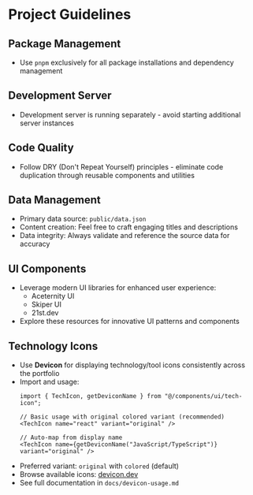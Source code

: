 # Project Guidelines

## Package Management
- Use `pnpm` exclusively for all package installations and dependency management

## Development Server
- Development server is running separately - avoid starting additional server instances

## Code Quality
- Follow DRY (Don't Repeat Yourself) principles - eliminate code duplication through reusable components and utilities

## Data Management
- Primary data source: `public/data.json`
- Content creation: Feel free to craft engaging titles and descriptions
- Data integrity: Always validate and reference the source data for accuracy

## UI Components
- Leverage modern UI libraries for enhanced user experience:
  - Aceternity UI
  - Skiper UI
  - 21st.dev
- Explore these resources for innovative UI patterns and components

## Technology Icons
- Use **Devicon** for displaying technology/tool icons consistently across the portfolio
- Import and usage:
  ```tsx
  import { TechIcon, getDeviconName } from "@/components/ui/tech-icon";

  // Basic usage with original colored variant (recommended)
  <TechIcon name="react" variant="original" />

  // Auto-map from display name
  <TechIcon name={getDeviconName("JavaScript/TypeScript")} variant="original" />
  ```
- Preferred variant: `original` with `colored` (default)
- Browse available icons: [devicon.dev](https://devicon.dev/)
- See full documentation in `docs/devicon-usage.md`